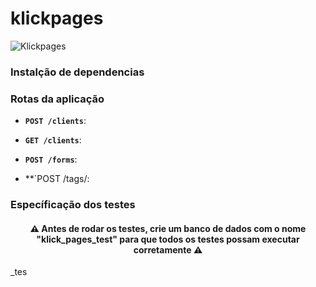 # klickpages

<img alt="Klickpages" src="https://static-public.klickpages.com.br/uploads/media/file/1632609/klickpages.png" />


### Instalção de dependencias 



### Rotas da aplicação

- **`POST /clients`**: 

- **`GET /clients`**: 

- **`POST /forms`**: 

- **`POST /tags/:

### Específicação dos testes

<h4 align="center">
  ⚠️ Antes de rodar os testes, crie um banco de dados com o nome "klick_pages_test" para que todos os testes possam executar corretamente ⚠️
</h4>_tes
